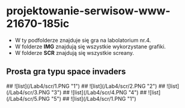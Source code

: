  # projektowanie-serwisow-www-21670-185ic
 - W ty podfolderze znajduje się gra na labolatorium nr.4.
 - W folderze **IMG** znajdują się wszystkie wykorzystane grafiki.
 - W folderze **SCR** znajdują się wszystkie screany.
 
<h2>Prosta gra typu space invaders</h2>
##
![list](/Lab4/scr/1.PNG "1")
##
![list](/Lab4/scr/2.PNG "2")
##
![list](/Lab4/scr/3.PNG "3")
##
![list](/Lab4/scr/4.PNG "4")
##
![list](/Lab4/scr/5.PNG "5")
##
![list](/Lab4/scr/1.PNG "1")




